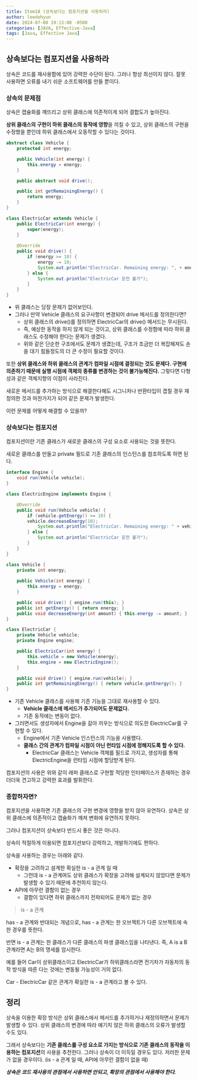 ```yaml
---
title: Item18 (상속보다는 컴포지션을 사용하라)
author: leedohyun
date: 2024-07-08 19:13:00 -0500
categories: [JAVA, Effective-Java]
tags: [Java, Effective Java]
---
```


## 상속보다는 컴포지션을 사용하라

상속은 코드를 재사용함에 있어 강력한 수단이 된다. 그러나 항상 최선이지 않다. 잘못 사용하면 오류를 내기 쉬운 소프트웨어를 만들 뿐이다.

### 상속의 문제점

상속은 캡슐화를 깨뜨리고 상위 클래스에 의존적이게 되어 결합도가 높아진다.

**상위 클래스의 구현이 하위 클래스의 동작에 영향**을 끼칠 수 있고, 상위 클래스의 구현을 수정했을 뿐인데 하위 클래스에서 오동작할 수 있다는 것이다.

```java
abstract class Vehicle {
	protected int energy;

	public Vehicle(int energy) {
		this.energy = energy;
	}

	public abstract void drive();

	public int getRemainingEnergy() {
		return energy;
	}
}
```

```java
class ElectricCar extends Vehicle {
	public ElectricCar(int energy) {
		super(energy);
	}
	
	@Override
	public void drive() {
		if (energy >= 10) {
			energy -= 10;
			System.out.println("ElectricCar. Remaining energy: ", + energy);
		} else {
			System.out.println("ElectricCar 운전 불가");
		}
	}
} 	
```

- 위 클래스는 당장 문제가 없어보인다.
- 그러나 만약 Vehicle 클래스의 요구사항이 변경되어 drive 메서드를 정의한다면?
	- 상위 클래스의 drive()를 정의하면 ElectricCar의 drive() 메서드는 무시된다.
	- 즉, 예상한 동작을 하지 않게 되는 것이고, 상위 클래스를 수정함에 따라 하위 클래스도 수정해야 한다는 문제가 생겼다.
	- 위와 같은 단순한 구조에서도 문제가 생겼는데, 구조가 조금만 더 복잡해져도 손을 대기 힘들정도의 더 큰 수정이 필요할 것이다.

또한 **상위 클래스와 하위 클래스의 관계가 컴파일 시점에 결정되는 것도 문제다. 구현에 의존하기 때문에 실행 시점에 객체의 종류를 변경하는 것이 불가능해진다.** 그렇다면 다형성과 같은 객체지향의 이점이 사라진다.

새로운 메서드를 추가하는 방식으로 해결한다해도 시그니처나 반환타입이 겹칠 경우 재정의한 것과 마찬가지가 되어 같은 문제가 발생한다.

이런 문제를 어떻게 해결할 수 있을까?

### 상속보다는 컴포지션

컴포지션이란 기존 클래스가 새로운 클래스의 구성 요소로 사용되는 것을 뜻한다.

새로운 클래스를 만들고 private 필드로 기존 클래스의 인스턴스를 참조하도록 하면 된다.

```java
interface Engine { 
	void run(Vehicle vehicle); 
} 

class ElectricEngine implements Engine { 

	@Override 
	public void run(Vehicle vehicle) { 
		if (vehicle.getEnergy() >= 10) { 
		vehicle.decreaseEnergy(10); 
			System.out.println("ElectricCar. Remaining energy: " + vehicle.getEnergy()); 
		} else { 
			System.out.println("ElectricCar 운전 불가"); 
		} 
	} 
}
```

```java
class Vehicle { 
	private int energy;  
	
	public Vehicle(int energy) { 
		this.energy = energy; 
	} 

	public void drive() { engine.run(this); } 
	public int getEnergy() { return energy; } 
	public void decreaseEnergy(int amount) { this.energy -= amount; } 
}
```
```java
class ElectricCar { 
	private Vehicle vehicle; 
	private Engine engine; 

	public ElectricCar(int energy) { 
		this.vehicle = new Vehicle(energy); 
		this.engine = new ElectricEngine(); 
	} 

	public void drive() { engine.run(vehicle); } 
	public int getRemainingEnergy() { return vehicle.getEnergy(); } 
}
```

-  기존 Vehicle 클래스를 사용해 기존 기능을 그대로 재사용할 수 있다.
	- **Vehicle 클래스에 메서드가 추가되어도 문제없다.**
	- 기존 동작에는 변동이 없다.
- 그러면서도 생성자에서 Engine을 갈아 끼우는 방식으로 의도한 ElectricCar를 구현할 수 있다.
	- Engine에서 기존 Vehicle 인스턴스의 기능을 사용했다.
	- **클래스 간의 관계가 컴파일 시점이 아닌 런타임 시점에 정해지도록 할 수 있다.**
		- ElectricCar 클래스는 Vehicle 객체를 필드로 가지고, 생성자를 통해 ElectricEngine을 런타임 시점에 할당받게 된다.
		
컴포지션의 사용은 위와 같이 래퍼 클래스로 구현할 적당한 인터페이스가 존재하는 경우 더더욱 견고하고 강력한 효과를 발휘한다.

### 종합하자면?

컴포지션을 사용하면 기존 클래스의 구현 변경에 영향을 받지 않아 유연하다. 상속은 상위 클래스에 의존적이고 캡슐화가 깨져 변화에 유연하지 못하다.

그러나 컴포지션이 상속보다 반드시 좋은 것은 아니다.

상속이 적절하게 이용되면 컴포지션보다 강력하고, 개발하기에도 편하다.

상속을 사용하는 경우는 아래와 같다.

- 확장을 고려하고 설계한 확실한 is - a 관계 일 때
	- 그런데 is - a 관계여도 상위 클래스가 확장을 고려해 설계되지 않았다면 문제가 발생할 수 있기 때문에 추천하지 않는다.
- API에 아무런 결함이 없는 경우
	- 결함이 있다면 하위 클래스까지 전파되어도 문제가 없는 경우

> is - a 관계

has - a 관계와 반대되는 개념으로, has - a 관계는 한 오브젝트가 다른 오브젝트에 속한 경우를 뜻한다.

반면 is - a 관계는 한 클래스가 다른 클래스의 파생 클래스임을 나타낸다. 즉, A is a B 관계라면 A는 B의 명세를 암시한다.

예를 들어 Car이 상위클래스이고 ElectricCar가 하위클래스라면 전기차가 자동차의 동작 방식을 따른 다는 것에는 변동될 가능성이 거의 없다.

Car - ElectricCar 같은 관계가 확실한 is - a 관계라고 볼 수 있다.

## 정리

상속을 이용한 확장 방식은 상위 클래스에서 메서드를 추가하거나 재정의하면서 문제가 발생할 수 있다. 상위 클래스의 변경에 따라 예기치 않은 하위 클래스의 오류가 발생할 수도 있다.

그래서 상속보다는 **기존 클래스를 구성 요소로 가지는 방식으로 기존 클래스의 동작을 이용하는 컴포지션**의 사용을 추천한다. 그러나 상속이 더 이득일 경우도 있다. 저러한 문제가 없을 경우이다. (is - a 관계 일 때, API에 아무런 결함이 없을 때)

***상속은 코드 재사용의 관점에서 사용하면 안되고, 확장의 관점에서 사용해야 한다.***